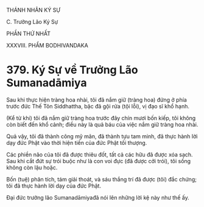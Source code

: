 THÁNH NHÂN KÝ SỰ

C. Trưởng Lão Ký Sự

PHẦN THỨ NHẤT

XXXVIII. PHẨM BODHIVANDAKA

# 379. Ký Sự về Trưởng Lão Sumanadāmiya

Sau khi thực hiện tràng hoa nhài, tôi đã nắm giữ (tràng hoa) đứng ở phía trước đức Thế Tôn Siddhattha, bậc đã gội rửa (tội lỗi), vị đạo sĩ khổ hạnh.

(Kể từ khi) tôi đã nắm giữ tràng hoa trước đây chín mươi bốn kiếp, tôi không còn biết đến khổ cảnh; điều này là quả báu của việc nắm giữ tràng hoa nhài.

Quả vậy, tôi đã thành công mỹ mãn, đã thành tựu tam minh, đã thực hành lời dạy đức Phật vào thời hiện tiền của đức Phật tối thượng.

Các phiền não của tôi đã được thiêu đốt, tất cả các hữu đã được xóa sạch. Sau khi cắt đứt sự trói buộc như là con voi đực (đã được cởi trói), tôi sống không còn lậu hoặc.

Bốn (tuệ) phân tích, tám giải thoát, và sáu thắng trí đã được (tôi) đắc chứng; tôi đã thực hành lời dạy của đức Phật.

Đại đức trưởng lão Sumanadāmiyađã nói lên những lời kệ này như thế ấy.
